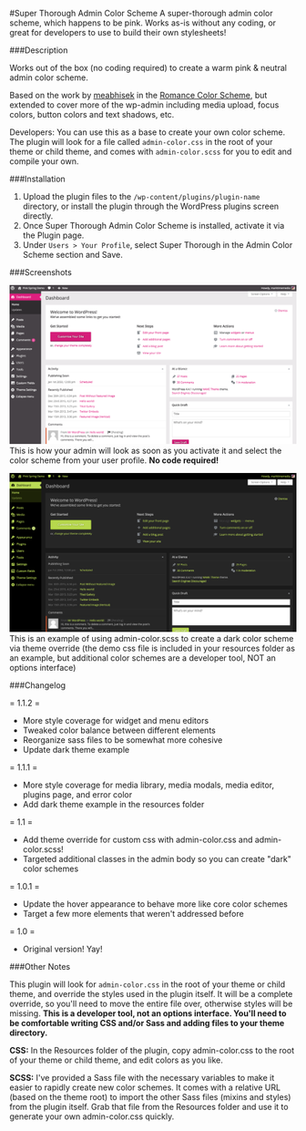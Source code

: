 #Super Thorough Admin Color Scheme 
A super-thorough admin color scheme, which happens to be pink. Works as-is without any coding, or great for developers to use to build their own stylesheets!

###Description

Works out of the box (no coding required) to create a warm pink & neutral admin color scheme.

Based on the work by [meabhisek](http://increasy.com/) in the [Romance Color Scheme](https://wordpress.org/plugins/romance-admin-color-scheme/), but extended to cover more of the wp-admin including media upload, focus colors, button colors and text shadows, etc.

Developers: You can use this as a base to create your own color scheme. The plugin will look for a file called `admin-color.css` in the root of your theme or child theme, and comes with `admin-color.scss` for you to edit and compile your own.

###Installation

1. Upload the plugin files to the `/wp-content/plugins/plugin-name` directory, or install the plugin through the WordPress plugins screen directly.
1. Once Super Thorough Admin Color Scheme is installed, activate it via the Plugin page.                 
3. Under `Users > Your Profile`, select Super Thorough in the Admin Color Scheme section and Save.

###Screenshots

![Screenshot 1](assets/screenshot-1.png)
This is how your admin will look as soon as you activate it and select the color scheme from your user profile. **No code required!**

![Screenshot 2](assets/screenshot-2.png)
This is an example of using admin-color.scss to create a dark color scheme via theme override (the demo css file is included in your resources folder as an example, but additional color schemes are a developer tool, NOT an options interface)

###Changelog

= 1.1.2 =
* More style coverage for widget and menu editors
* Tweaked color balance between different elements
* Reorganize sass files to be somewhat more cohesive
* Update dark theme example

= 1.1.1 =
* More style coverage for media library, media modals, media editor, plugins page, and error color
* Add dark theme example in the resources folder

= 1.1 =
* Add theme override for custom css with admin-color.css and admin-color.scss!
* Targeted additional classes in the admin body so you can create "dark" color schemes

= 1.0.1 =
* Update the hover appearance to behave more like core color schemes
* Target a few more elements that weren't addressed before

= 1.0 =
* Original version! Yay!

###Other Notes

This plugin will look for `admin-color.css` in the root of your theme or child theme, and override the styles used in the plugin itself. It will be a complete override, so you'll need to move the entire file over, otherwise styles will be missing. **This is a developer tool, not an options interface. You'll need to be comfortable writing CSS and/or Sass and adding files to your theme directory.**

**CSS:**
In the Resources folder of the plugin, copy admin-color.css to the root of your theme or child theme, and edit colors as you like.

**SCSS:**
I've provided a Sass file with the necessary variables to make it easier to rapidly create new color schemes. It comes with a relative URL (based on the theme root) to import the other Sass files (mixins and styles) from the plugin itself. Grab that file from the Resources folder and use it to generate your own admin-color.css quickly.